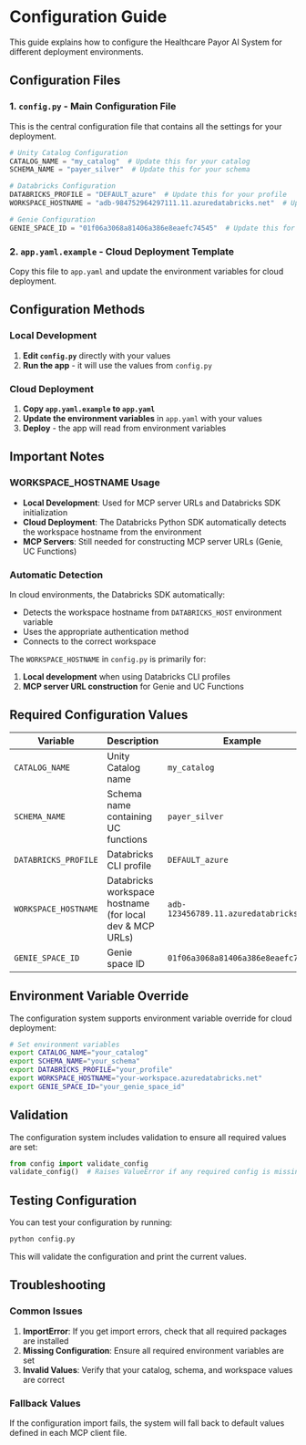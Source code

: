 # Configuration Guide

This guide explains how to configure the Healthcare Payor AI System for different deployment environments.

## Configuration Files

### 1. `config.py` - Main Configuration File

This is the central configuration file that contains all the settings for your deployment.

```python
# Unity Catalog Configuration
CATALOG_NAME = "my_catalog"  # Update this for your catalog
SCHEMA_NAME = "payer_silver"  # Update this for your schema

# Databricks Configuration
DATABRICKS_PROFILE = "DEFAULT_azure"  # Update this for your profile
WORKSPACE_HOSTNAME = "adb-984752964297111.11.azuredatabricks.net"  # Update this for your workspace

# Genie Configuration
GENIE_SPACE_ID = "01f06a3068a81406a386e8eaefc74545"  # Update this for your Genie space
```

### 2. `app.yaml.example` - Cloud Deployment Template

Copy this file to `app.yaml` and update the environment variables for cloud deployment.

## Configuration Methods

### Local Development

1. **Edit `config.py`** directly with your values
2. **Run the app** - it will use the values from `config.py`

### Cloud Deployment

1. **Copy `app.yaml.example` to `app.yaml`**
2. **Update the environment variables** in `app.yaml` with your values
3. **Deploy** - the app will read from environment variables

## Important Notes

### WORKSPACE_HOSTNAME Usage

- **Local Development**: Used for MCP server URLs and Databricks SDK initialization
- **Cloud Deployment**: The Databricks Python SDK automatically detects the workspace hostname from the environment
- **MCP Servers**: Still needed for constructing MCP server URLs (Genie, UC Functions)

### Automatic Detection

In cloud environments, the Databricks SDK automatically:
- Detects the workspace hostname from `DATABRICKS_HOST` environment variable
- Uses the appropriate authentication method
- Connects to the correct workspace

The `WORKSPACE_HOSTNAME` in `config.py` is primarily for:
1. **Local development** when using Databricks CLI profiles
2. **MCP server URL construction** for Genie and UC Functions

## Required Configuration Values

| Variable | Description | Example |
|----------|-------------|---------|
| `CATALOG_NAME` | Unity Catalog name | `my_catalog` |
| `SCHEMA_NAME` | Schema name containing UC functions | `payer_silver` |
| `DATABRICKS_PROFILE` | Databricks CLI profile | `DEFAULT_azure` |
| `WORKSPACE_HOSTNAME` | Databricks workspace hostname (for local dev & MCP URLs) | `adb-123456789.11.azuredatabricks.net` |
| `GENIE_SPACE_ID` | Genie space ID | `01f06a3068a81406a386e8eaefc74545` |

## Environment Variable Override

The configuration system supports environment variable override for cloud deployment:

```bash
# Set environment variables
export CATALOG_NAME="your_catalog"
export SCHEMA_NAME="your_schema"
export DATABRICKS_PROFILE="your_profile"
export WORKSPACE_HOSTNAME="your-workspace.azuredatabricks.net"
export GENIE_SPACE_ID="your_genie_space_id"
```

## Validation

The configuration system includes validation to ensure all required values are set:

```python
from config import validate_config
validate_config()  # Raises ValueError if any required config is missing
```

## Testing Configuration

You can test your configuration by running:

```bash
python config.py
```

This will validate the configuration and print the current values.

## Troubleshooting

### Common Issues

1. **ImportError**: If you get import errors, check that all required packages are installed
2. **Missing Configuration**: Ensure all required environment variables are set
3. **Invalid Values**: Verify that your catalog, schema, and workspace values are correct

### Fallback Values

If the configuration import fails, the system will fall back to default values defined in each MCP client file.
